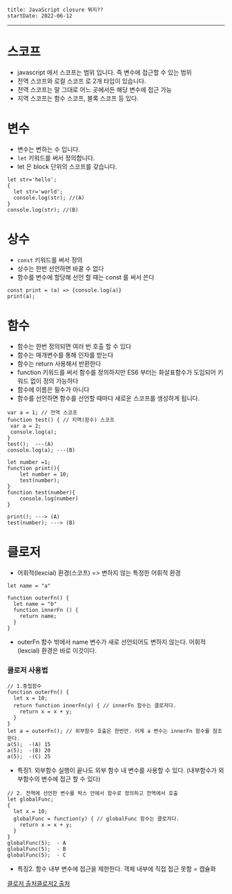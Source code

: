 ```
title: JavaScript closure 뭐지??
startDate: 2022-06-12
```
---
# 스코프

- javascript 에서 스코프는 범위 입니다.
  즉 변수에 접근할 수 있는 범위
- 전역 스코프와 로컬 스코프 로 2개 타입이 있습니다.
- 전역 스코프는 말 그대로 어느 곳에서든 해당 변수에 접근 가능
- 지역 스코프는 함수 스코프, 블록 스코프 등 있다.

# 변수

- 변수는 변하는 수 입니다.
- `let`  키워드를 써서 정의합니다.
- let 은 block 단위의 스코프를 갖습니다.

```
let str='hello';
{
  let str='world';
  console.log(str); //(A)
}
console.log(str); //(B)

```

# 상수

- `const` 키워드를 써서 정의
- 상수는 한번 선언하면 바꿀 수 없다
- 함수를 변수에 할당해 선언 할 때는 const 를 써서 쓴다

```
const print = (a) => {console.log(a)}
print(a);

```

# 함수

- 함수는 한번 정의되면 여러 번 호출 할 수 있다
- 함수는 매개변수를 통해 인자를 받는다
- 함수는 return 사용해서 반환한다
- function 키워드를 써서 함수를 정의하지만
  ES6 부터는 화살표함수가 도입되어 키워드 없이 정의 가능하다
- 함수에 이름은 필수가 아니다
- 함수를 선언하면 함수를 선언할 때마다 새로운 스코프를 생성하게 됩니다.

```
var a = 1; // 전역 스코프
function test() { // 지역(함수) 스코프
 var a = 2;
 console.log(a);
}
test();  ---(A)
console.log(a); ---(B)

```

```
let number =1;
function print(){
	let number = 10;
	test(number);
}
function test(number){
	console.log(number)
}

print(); ---> (A)
test(number); ---> (B)

```

# 클로저

- 어휘적(lexcial) 환경(스코프) => 변하지 않는 특정한 어휘적 환경

```
let name = "a"

function outerFn() {
  let name = "b"
  function innerFn () {
    return name;
  }
}

```

- outerFn 함수 밖에서 name 변수가 새로 선언되어도 변하지 않는다.
  어휘적(lexcial) 환경은 바로 이것이다.

### 클로저 사용법

```
// 1.중첩함수
function outerFn() {
  let x = 10;
  return function innerFn(y) { // innerFn 함수는 클로저다.
    return x = x + y;
  }
}
let a = outerFn(); // 외부함수 호출은 한번만. 이제 a 변수는 innerFn 함수를 참조한다.
a(5);  -(A) 15 
a(5);  -(B) 20
a(5);  -(C) 25

```

- 특징1. 외부함수 실행이 끝나도 외부 함수 내 변수를 사용할 수 있다.
  (내부함수가 외부함수의 변수에 접근 할 수 있다)

```
// 2. 전역에 선언한 변수를 박스 안에서 함수로 정의하고 전역에서 호출
let globalFunc;
{
  let x = 10;
  globalFunc = function(y) { // globalFunc 함수는 클로저다.
    return x = x + y;
  }
}
globalFunc(5);  - A
globalFunc(5);  - B
globalFunc(5);  - C

```

- 특징2. 함수 내부 변수에 접근을 제한한다. 객체 내부에 직접 접근 못함 = 캡슐화

[클로저 출처](https://hanamon.kr/javascript-%ED%81%B4%EB%A1%9C%EC%A0%80/)[클로저2 출처](https://velog.io/@taero30/Closure-%ED%81%B4%EB%A1%9C%EC%A0%80-%EA%B0%9C%EB%85%90)